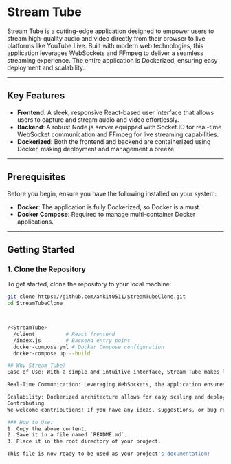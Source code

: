 # Stream Tube 

Stream Tube is a cutting-edge application designed to empower users to stream high-quality audio and video directly from their browser to live platforms like YouTube Live. Built with modern web technologies, this application leverages WebSockets and FFmpeg to deliver a seamless streaming experience. The entire application is Dockerized, ensuring easy deployment and scalability.

---

## Key Features

- **Frontend**: A sleek, responsive React-based user interface that allows users to capture and stream audio and video effortlessly.
- **Backend**: A robust Node.js server equipped with Socket.IO for real-time WebSocket communication and FFmpeg for live streaming capabilities.
- **Dockerized**: Both the frontend and backend are containerized using Docker, making deployment and management a breeze.

---

## Prerequisites

Before you begin, ensure you have the following installed on your system:

- **Docker**: The application is fully Dockerized, so Docker is a must.
- **Docker Compose**: Required to manage multi-container Docker applications.

---

## Getting Started

### 1. Clone the Repository

To get started, clone the repository to your local machine:

```bash
git clone https://github.com/ankit0511/StreamTubeClone.git
cd StreamTubeClone



/<StreamTube>
  /client          # React frontend
  /index.js        # Backend entry point
  docker-compose.yml # Docker Compose configuration
  docker-compose up --build

## Why Stream Tube?
Ease of Use: With a simple and intuitive interface, Stream Tube makes live streaming accessible to everyone.

Real-Time Communication: Leveraging WebSockets, the application ensures low-latency communication between the client and server.

Scalability: Dockerized architecture allows for easy scaling and deployment across different environments.
Contributing
We welcome contributions! If you have any ideas, suggestions, or bug reports, please feel free to open an issue or submit a pull request.

### How to Use:
1. Copy the above content.
2. Save it in a file named `README.md`.
3. Place it in the root directory of your project.

This file is now ready to be used as your project's documentation!
